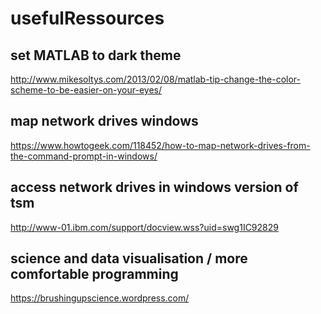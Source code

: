 # usefulRessources
## set MATLAB to dark theme
http://www.mikesoltys.com/2013/02/08/matlab-tip-change-the-color-scheme-to-be-easier-on-your-eyes/

## map network drives windows
https://www.howtogeek.com/118452/how-to-map-network-drives-from-the-command-prompt-in-windows/

## access network drives in windows version of tsm
http://www-01.ibm.com/support/docview.wss?uid=swg1IC92829

## science and data visualisation / more comfortable programming
https://brushingupscience.wordpress.com/
